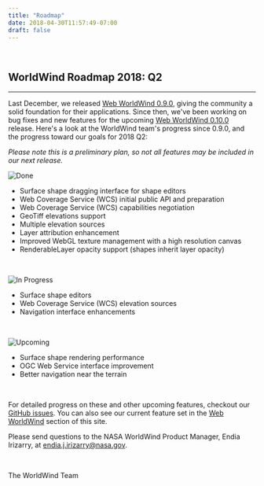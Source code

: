 ```yaml
---
title: "Roadmap"
date: 2018-04-30T11:57:49-07:00
draft: false
---
```


<br>

## WorldWind Roadmap 2018: Q2

---

Last December, we released [Web WorldWind 0.9.0](https://github.com/NASAWorldWind/WebWorldWind/releases/tag/v0.9.0),
giving the community a solid foundation for their applications. Since then, we've been working on bug fixes and new
features for the upcoming [Web WorldWind 0.10.0](https://github.com/NASAWorldWind/WebWorldWind/milestone/2) release. 
Here's a look at the WorldWind team's progress since 0.9.0, and the progress toward our goals for 2018 Q2:

*Please note this is a preliminary plan, so not all features may be included in our next release.*

![Done](https://img.shields.io/badge/status-done-brightgreen.svg)

- Surface shape dragging interface for shape editors
- Web Coverage Service (WCS) initial public API and preparation
- Web Coverage Service (WCS) capabilities negotiation
- GeoTiff elevations support
- Multiple elevation sources
- Layer attribution enhancement
- Improved WebGL texture management with a high resolution canvas
- RenderableLayer opacity support (shapes inherit layer opacity)

<br>

![In Progress](https://img.shields.io/badge/status-in%20progress-yellow.svg) 

- Surface shape editors
- Web Coverage Service (WCS) elevation sources
- Navigation interface enhancements

<br>

![Upcoming](https://img.shields.io/badge/status-upcoming-lightgrey.svg)

- Surface shape rendering performance
- OGC Web Service interface improvement
- Better navigation near the terrain

<br>

For detailed progress on these and other upcoming features, checkout our  [GitHub issues](https://github.com/NASAWorldWind/WebWorldWind/issues). You can also
see our current feature set in the [Web WorldWind](https://worldwind.arc.nasa.gov/web/features/#anchor) section of this site.

Please send questions to the NASA WorldWind Product Manager, Endia Irizarry, at [endia.j.irizarry@nasa.gov](mailto:endia.j.irizarry@nasa.gov).

<br>

The WorldWind Team

